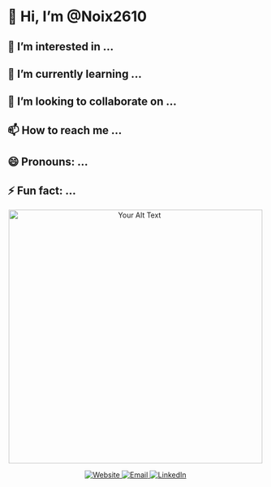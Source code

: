 # 👋 Hi, I’m @Noix2610

## 👀 I’m interested in ...

## 🌱 I’m currently learning ...

## 💞️ I’m looking to collaborate on ...

## 📫 How to reach me ...

## 😄 Pronouns: ...

## ⚡ Fun fact: ...

<!---
Noix2610/Noix2610 is a ✨ special ✨ repository because its `README.md` (this file) appears on your GitHub profile.
You can click the Preview link to take a look at your changes.
--->

<!-- Ejemplo de uso de HTML básico -->
<p align="center">
  <img src="https://your-image-url-here" alt="Your Alt Text" width="500">
</p>

<!-- Agregar enlaces y otros elementos HTML -->
<p align="center">
  <a href="[https://your-website-link.com]">
    <img src="https://img.shields.io/badge/Website-YourName-blue?style=flat-square&logo=your-logo&logoColor=white" alt="Website">
  </a>
  <a href="mailto:j.pino2610@gmail.com">
    <img src="https://img.shields.io/badge/Email-j.pino2610@gmail.com-red?style=flat-square&logo=gmail&logoColor=white" alt="Email">
  </a>
  <a href="https://www.linkedin.com/in/jose-pino-araya-909931219/">
    <img src="https://img.shields.io/badge/LinkedIn-JosePino-blue?style=flat-square&logo=linkedin&logoColor=white" alt="LinkedIn">
  </a>
</p>
